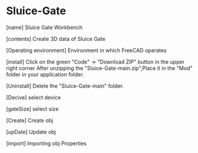 # Sluice-Gate

[name] Sluice Gate Workbench

[contents] Create 3D data of Sluice Gate

[Operating environment] Environment in which FreeCAD operates

[install] Click on the green "Code" → "Download ZIP" button in the upper right corner
After unzipping  the "Sluice-Gate-main.zip",Place it in the "Mod" folder in your application folder.

[Uninstall] Delete the "Sluice-Gate-main" folder.

[Decive] select device

[gateSize] select size

[Create] Create obj

[upDate] Update obj

[import] Importing obj Properties

